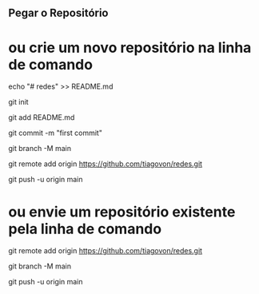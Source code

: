 ## Pegar o Repositório  

# ou crie um novo repositório na linha de comando
echo "# redes" >> README.md

git init

git add README.md

git commit -m "first commit"

git branch -M main

git remote add origin https://github.com/tiagovon/redes.git

git push -u origin main






# ou envie um repositório existente pela linha de comando
git remote add origin https://github.com/tiagovon/redes.git

git branch -M main

git push -u origin main
